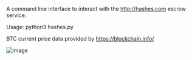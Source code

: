 A command line interface to interact with the http://hashes.com escrow service.


Usage:
python3 hashes.py

BTC current price data provided by https://blockchain.info/

![image](https://i.imgur.com/bhu3tPG.png)
